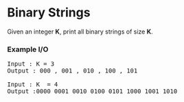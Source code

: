 # Binary Strings

Given an integer **K**, print all binary strings of size **K**.  

### Example I/O  
<pre>
Input : K = 3    
Output : 000 , 001 , 010 , 100 , 101   

Input : K  = 4   
Output :0000 0001 0010 0100 0101 1000 1001 1010  
</pre>